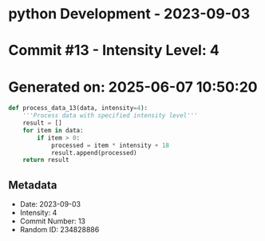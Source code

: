 ﻿# python Development - 2023-09-03
# Commit #13 - Intensity Level: 4
# Generated on: 2025-06-07 10:50:20
```python
def process_data_13(data, intensity=4):
    '''Process data with specified intensity level'''
    result = []
    for item in data:
        if item > 0:
            processed = item * intensity + 18
            result.append(processed)
    return result
```
## Metadata
- Date: 2023-09-03
- Intensity: 4
- Commit Number: 13
- Random ID: 234828886

